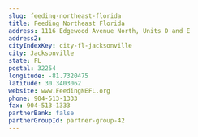```yaml
---
slug: feeding-northeast-florida
title: Feeding Northeast Florida
address: 1116 Edgewood Avenue North, Units D and E
address2: 
cityIndexKey: city-fl-jacksonville
city: Jacksonville
state: FL
postal: 32254
longitude: -81.7320475
latitude: 30.3403062
website: www.FeedingNEFL.org
phone: 904-513-1333
fax: 904-513-1333
partnerBank: false
partnerGroupId: partner-group-42
---
```

